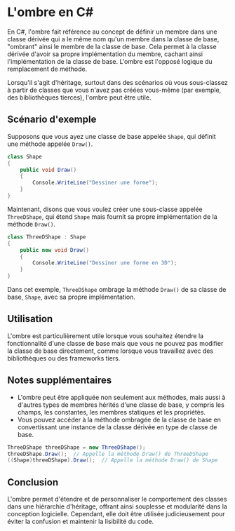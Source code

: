 # L'ombre en C#

En C#, l'ombre fait référence au concept de définir un membre dans une classe dérivée qui a le même nom qu'un membre dans la classe de base, "ombrant" ainsi le membre de la classe de base. Cela permet à la classe dérivée d'avoir sa propre implémentation du membre, cachant ainsi l'implémentation de la classe de base. L'ombre est l'opposé logique du remplacement de méthode.

Lorsqu'il s'agit d'héritage, surtout dans des scénarios où vous sous-classez à partir de classes que vous n'avez pas créées vous-même (par exemple, des bibliothèques tierces), l'ombre peut être utile.

## Scénario d'exemple

Supposons que vous ayez une classe de base appelée `Shape`, qui définit une méthode appelée `Draw()`.

```csharp
class Shape
{
    public void Draw()
    {
        Console.WriteLine("Dessiner une forme");
    }
}
```

Maintenant, disons que vous voulez créer une sous-classe appelée `ThreeDShape`, qui étend `Shape` mais fournit sa propre implémentation de la méthode `Draw()`.

```csharp
class ThreeDShape : Shape
{
    public new void Draw()
    {
        Console.WriteLine("Dessiner une forme en 3D");
    }
}
```

Dans cet exemple, `ThreeDShape` ombrage la méthode `Draw()` de sa classe de base, `Shape`, avec sa propre implémentation.

## Utilisation

L'ombre est particulièrement utile lorsque vous souhaitez étendre la fonctionnalité d'une classe de base mais que vous ne pouvez pas modifier la classe de base directement, comme lorsque vous travaillez avec des bibliothèques ou des frameworks tiers.

## Notes supplémentaires

- L'ombre peut être appliquée non seulement aux méthodes, mais aussi à d'autres types de membres hérités d'une classe de base, y compris les champs, les constantes, les membres statiques et les propriétés.
- Vous pouvez accéder à la méthode ombragée de la classe de base en convertissant une instance de la classe dérivée en type de classe de base.

```csharp
ThreeDShape threeDShape = new ThreeDShape();
threeDShape.Draw();  // Appelle la méthode Draw() de ThreeDShape
((Shape)threeDShape).Draw();  // Appelle la méthode Draw() de Shape
```

## Conclusion

L'ombre permet d'étendre et de personnaliser le comportement des classes dans une hiérarchie d'héritage, offrant ainsi souplesse et modularité dans la conception logicielle. Cependant, elle doit être utilisée judicieusement pour éviter la confusion et maintenir la lisibilité du code.